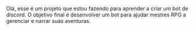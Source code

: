 Olá, esse é um projeto que estou fazendo para aprender a criar um bot de discord. O objetivo final é desenvolver um bot para ajudar mestres RPG a gerenciar e narrar suas aventuras.
